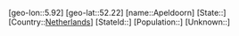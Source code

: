 ﻿---
location: [52.22,5.92]
type: City
tags:
- geo/City


SpocWebEntityId: 28841
isDeleted: false
confidential: public

---
[geo-lon::5.92]
[geo-lat::52.22]
[name::Apeldoorn]
[State::]
[Country::[Netherlands](geo/Continent/Europe/Netherlands.md)]
[StateId::]
[Population::]
[Unknown::]

